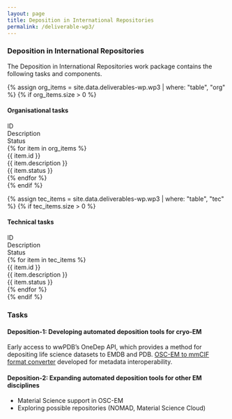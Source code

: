 ```yaml
---
layout: page
title: Deposition in International Repositories
permalink: /deliverable-wp3/
---
```


### Deposition in International Repositories ###

The Deposition in International Repositories work package contains the following tasks and components.

{% assign org_items = site.data.deliverables-wp.wp3 | where: "table", "org" %}
{% if org_items.size > 0 %}
#### Organisational tasks ####
<html>
    <div class="wp-bar">
        <div class="wp-header-row">
            <div class="wp-header-col">ID</div>
            <div class="wp-header-col">Description</div>
            <div class="wp-header-col">Status</div>
        </div>
        {% for item in org_items %}
            <div class="wp-row">
                <div class="wp-col">{{ item.id }}</div>
                <div class="wp-col">{{ item.description }}</div>
                <div class="wp-col wp-status {{ item.status | downcase | replace: ' ', '-' }}">{{ item.status }}</div>
            </div>
        {% endfor %}
    </div>
</html>
{% endif %}

{% assign tec_items = site.data.deliverables-wp.wp3 | where: "table", "tec" %}
{% if tec_items.size > 0 %}
#### Technical tasks ####
<html>
    <div class="wp-bar">
        <div class="wp-header-row">
            <div class="wp-header-col">ID</div>
            <div class="wp-header-col">Description</div>
            <div class="wp-header-col">Status</div>
        </div>
        {% for item in tec_items %}
            <div class="wp-row">
                <div class="wp-col">{{ item.id }}</div>
                <div class="wp-col">{{ item.description }}</div>
                <div class="wp-col wp-status {{ item.status | downcase | replace: ' ', '-' }}">{{ item.status }}</div>
            </div>
        {% endfor %}
    </div>
</html>
{% endif %}

### Tasks ### 

#### Deposition-1: Developing automated deposition tools for cryo-EM ####

Early access to wwPDB’s OneDep API, which provides a method for depositing life science datasets to EMDB and PDB.
<a href="https://github.com/osc-em/converter-JSON-to-mmCIF">OSC-EM to mmCIF format converter</a> developed for metadata interoperability.

#### Deposition-2: Expanding automated deposition tools for other EM disciplines ####

- Material Science support in OSC-EM
- Exploring possible repositories (NOMAD, Material Science Cloud)